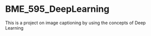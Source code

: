 # BME_595_DeepLearning
This is a project on image captioning by using the concepts of Deep Learning
